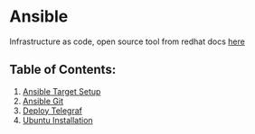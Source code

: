 # Ansible 
Infrastructure as code, open source tool from redhat
docs [here](https://docs.ansible.com/)

## Table of Contents: 
1. [Ansible Target Setup](./Ansible-Target-Setup)
2. [Ansible Git](./Git)
3. [Deploy Telegraf](./Telegraf-Deployment)
4. [Ubuntu Installation](./Ubuntu-Debian-Installation)